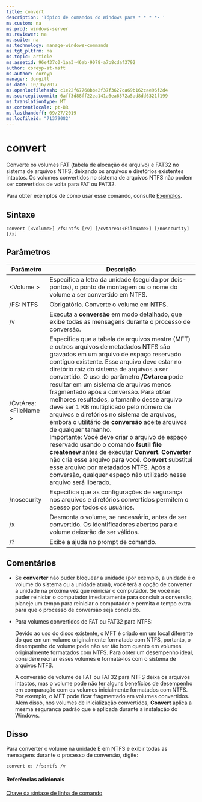 ```yaml
---
title: convert
description: 'Tópico de comandos do Windows para * * * *- '
ms.custom: na
ms.prod: windows-server
ms.reviewer: na
ms.suite: na
ms.technology: manage-windows-commands
ms.tgt_pltfrm: na
ms.topic: article
ms.assetid: 96e437c0-1aa3-46ab-9078-a7b8cdaf3792
author: coreyp-at-msft
ms.author: coreyp
manager: dongill
ms.date: 10/16/2017
ms.openlocfilehash: c1e22f67768bbe2f37f3627ca69b162cae96f2d4
ms.sourcegitcommit: 6aff3d88ff22ea141a6ea6572a5ad8dd6321f199
ms.translationtype: MT
ms.contentlocale: pt-BR
ms.lasthandoff: 09/27/2019
ms.locfileid: "71379082"
---
```

# <a name="convert"></a>convert



Converte os volumes FAT (tabela de alocação de arquivo) e FAT32 no sistema de arquivos NTFS, deixando os arquivos e diretórios existentes intactos. Os volumes convertidos no sistema de arquivos NTFS não podem ser convertidos de volta para FAT ou FAT32.

Para obter exemplos de como usar esse comando, consulte [Exemplos](#BKMK_examples).

## <a name="syntax"></a>Sintaxe

```
convert [<Volume>] /fs:ntfs [/v] [/cvtarea:<FileName>] [/nosecurity] [/x]
```

## <a name="parameters"></a>Parâmetros

|Parâmetro|Descrição|
|---------|-----------|
|\<Volume >|Especifica a letra da unidade (seguida por dois-pontos), o ponto de montagem ou o nome do volume a ser convertido em NTFS.|
|/FS: NTFS|Obrigatório. Converte o volume em NTFS.|
|/v|Executa a **conversão** em modo detalhado, que exibe todas as mensagens durante o processo de conversão.|
|/CvtArea: \<FileName >|Especifica que a tabela de arquivos mestre (MFT) e outros arquivos de metadados NTFS são gravados em um arquivo de espaço reservado contíguo existente. Esse arquivo deve estar no diretório raiz do sistema de arquivos a ser convertido. O uso do parâmetro **/Cvtarea** pode resultar em um sistema de arquivos menos fragmentado após a conversão. Para obter melhores resultados, o tamanho desse arquivo deve ser 1 KB multiplicado pelo número de arquivos e diretórios no sistema de arquivos, embora o utilitário de **conversão** aceite arquivos de qualquer tamanho.</br>Importante: Você deve criar o arquivo de espaço reservado usando o comando **fsutil file createnew** antes de executar **Convert**. **Converter** não cria esse arquivo para você. **Convert** substitui esse arquivo por metadados NTFS. Após a conversão, qualquer espaço não utilizado nesse arquivo será liberado.|
|/nosecurity|Especifica que as configurações de segurança nos arquivos e diretórios convertidos permitem o acesso por todos os usuários.|
|/x|Desmonta o volume, se necessário, antes de ser convertido. Os identificadores abertos para o volume deixarão de ser válidos.|
|/?|Exibe a ajuda no prompt de comando.|

## <a name="remarks"></a>Comentários

-   Se **converter** não puder bloquear a unidade (por exemplo, a unidade é o volume do sistema ou a unidade atual), você terá a opção de converter a unidade na próxima vez que reiniciar o computador. Se você não puder reiniciar o computador imediatamente para concluir a conversão, planeje um tempo para reiniciar o computador e permita o tempo extra para que o processo de conversão seja concluído.
-   Para volumes convertidos de FAT ou FAT32 para NTFS:

    Devido ao uso do disco existente, o MFT é criado em um local diferente do que em um volume originalmente formatado com NTFS, portanto, o desempenho do volume pode não ser tão bom quanto em volumes originalmente formatados com NTFS. Para obter um desempenho ideal, considere recriar esses volumes e formatá-los com o sistema de arquivos NTFS.

    A conversão de volume de FAT ou FAT32 para NTFS deixa os arquivos intactos, mas o volume pode não ter alguns benefícios de desempenho em comparação com os volumes inicialmente formatados com NTFS. Por exemplo, o MFT pode ficar fragmentado em volumes convertidos. Além disso, nos volumes de inicialização convertidos, **Convert** aplica a mesma segurança padrão que é aplicada durante a instalação do Windows.

## <a name="BKMK_examples"></a>Disso

Para converter o volume na unidade E em NTFS e exibir todas as mensagens durante o processo de conversão, digite:
```
convert e: /fs:ntfs /v
```

#### <a name="additional-references"></a>Referências adicionais

[Chave da sintaxe de linha de comando](command-line-syntax-key.md)